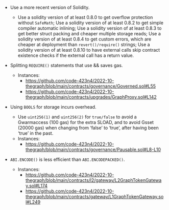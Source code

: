 - Use a more recent version of Solidity.
	- Use a solidity version of at least 0.8.0 to get overflow protection without `SafeMath`; Use a solidity version of at least 0.8.2 to get simple compiler automatic inlining; Use a solidity version of at least 0.8.3 to get better struct packing and cheaper multiple storage reads; Use a solidity version of at least 0.8.4 to get custom errors, which are cheaper at deployment than `revert()/require()` strings; Use a solidity version of at least 0.8.10 to have external calls skip contract existence checks if the external call has a return value.


- Splitting `REQUIRE()` statements that use && saves gas.
	- Instances:
		- https://github.com/code-423n4/2022-10-thegraph/blob/main/contracts/governance/Governed.sol#L55
		- https://github.com/code-423n4/2022-10-thegraph/blob/main/contracts/upgrades/GraphProxy.sol#L142



- Using `BOOLS` for storage incurs overhead.
	- Use `uint256(1)` and `uint256(2)` for `true/false` to avoid a Gwarmaccess (100 gas) for the extra SLOAD, and to avoid Gsset (20000 gas) when changing from ‘false’ to ‘true’, after having been ‘true’ in the past.
	- Instances:
		- https://github.com/code-423n4/2022-10-thegraph/blob/main/contracts/governance/Pausable.sol#L8-L10


- `ABI.ENCODE()` is less efficient than `ABI.ENCODEPACKED()`.
	- Instances:
		- https://github.com/code-423n4/2022-10-thegraph/blob/main/contracts/l2/gateway/L2GraphTokenGateway.sol#L174
		- https://github.com/code-423n4/2022-10-thegraph/blob/main/contracts/gateway/L1GraphTokenGateway.sol#L249

